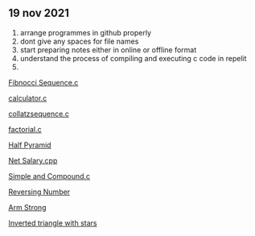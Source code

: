 ## 19 nov 2021
1. arrange programmes in github properly
2. dont give any spaces for file names
3. start preparing notes either in online or offline format
4. understand the process of compiling and executing c code in repelit
5. 


[Fibnocci Sequence.c](Fibnoccisequence.c)

[calculator.c](calculator.c)

[collatzsequence.c](collatzsequence.c)

[factorial.c](factorial.c)

[Half Pyramid](halfpyramid.c)

[Net Salary.cpp](netsalary.c)

[Simple and Compound.c](simpleandcompoundinterest.c)

[Reversing Number](reverseofthegivennumber.cpp)

[Arm Strong](armstrongnumberornot.cpp)

[Inverted triangle with stars](invertedtrianglewithstars.c)
